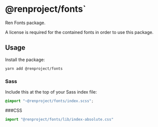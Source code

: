 # @renproject/fonts`

Ren Fonts package.

A license is required for the contained fonts in order to use this package.

## Usage

Install the package:

```sh
yarn add @renproject/fonts
```

### Sass
Include this at the top of your Sass index file:

```scss
@import "~@renproject/fonts/index.scss";
```

###CSS 

```js
import "@renproject/fonts/lib/index-absolute.css"
```

